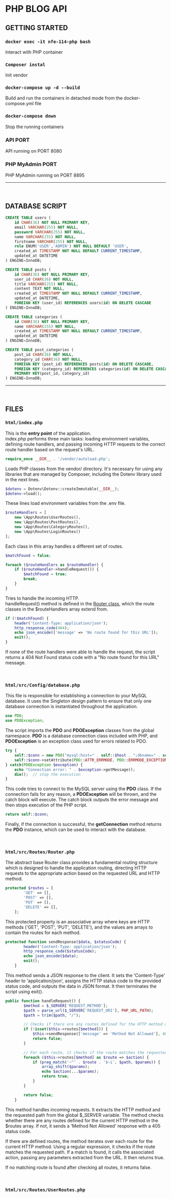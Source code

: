 # PHP BLOG API

## GETTING STARTED

### `docker exec -it nfe-114-php bash`

Interact with PHP container

### `Composer instal`

Init vendor

### `docker-compose up -d --build`

Build and run the containers in detached mode from the docker-compose.yml file

### `docker-compose down`

Stop the running containers

### API PORT

API running on PORT 8080

### PHP MyAdmin PORT

PHP MyAdmin running on PORT 8895

***
<br/>

## DATABASE SCRIPT

```sql
CREATE TABLE users (
    id CHAR(36) NOT NULL PRIMARY KEY,
    email VARCHAR(255) NOT NULL,
    password VARCHAR(255) NOT NULL,
    name VARCHAR(255) NOT NULL,
    firstname VARCHAR(255) NOT NULL,
    role ENUM('USER','ADMIN') NOT NULL DEFAULT 'USER',
    created_at TIMESTAMP NOT NULL DEFAULT CURRENT_TIMESTAMP,
    updated_at DATETIME
) ENGINE=InnoDB;

CREATE TABLE posts (
    id CHAR(36) NOT NULL PRIMARY KEY,
    user_id CHAR(36) NOT NULL,
    title VARCHAR(255) NOT NULL,
    content TEXT NOT NULL,
    created_at TIMESTAMP NOT NULL DEFAULT CURRENT_TIMESTAMP,
    updated_at DATETIME,
    FOREIGN KEY (user_id) REFERENCES users(id) ON DELETE CASCADE
) ENGINE=InnoDB;

CREATE TABLE categories (
    id CHAR(36) NOT NULL PRIMARY KEY,
    name VARCHAR(255) NOT NULL,
    created_at TIMESTAMP NOT NULL DEFAULT CURRENT_TIMESTAMP,
    updated_at DATETIME
) ENGINE=InnoDB;

CREATE TABLE post_categories (
    post_id CHAR(36) NOT NULL,
    category_id CHAR(36) NOT NULL,
    FOREIGN KEY (post_id) REFERENCES posts(id) ON DELETE CASCADE,
    FOREIGN KEY (category_id) REFERENCES categories(id) ON DELETE CASCADE,
    PRIMARY KEY(post_id, category_id)
) ENGINE=InnoDB;
```

***
<br/>

## FILES

### `html/index.php`

This is the **entry point** of the application. <br/> 
index.php performs three main tasks: loading environment variables, defining route handlers, and passing incoming HTTP requests to the correct route handler based on the request's URL. <br/>

```php
require_once __DIR__ . '/vendor/autoload.php';
```
Loads PHP classes from the vendor/ directory. It's necessary for using any libraries that are managed by Composer, including the Dotenv library used in the next lines.

```php
$dotenv = Dotenv\Dotenv::createImmutable(__DIR__);
$dotenv->load();
```
These lines load environment variables from the .env file.

```php
$routeHandlers = [
    new \App\Routes\UserRoutes(),
    new \App\Routes\PostRoutes(),
    new \App\Routes\CategoryRoutes(),
    new \App\Routes\LoginRoutes()
];
```
Each class in this array handles a different set of routes.

```php
$matchFound = false;

foreach ($routeHandlers as $routeHandler) {
    if ($routeHandler->handleRequest()) {
        $matchFound = true;
        break;
    }
}
```

Tries to handle the incoming HTTP. <br/>
handleRequest() method is defined in the [Router class](#htmlsrcroutesrouterphp), which the route classes in the $routeHandlers array extend from.

```php
if (!$matchFound) {
    header('Content-Type: application/json');
    http_response_code(404);
    echo json_encode(['message' => 'No route found for this URL']);
    exit();
}
```

If none of the route handlers were able to handle the request, the script returns a 404 Not Found status code with a "No route found for this URL" message. 

<br/>

### `html/src/Config/database.php`

This file is responsible for establishing a connection to your MySQL database. It uses the Singleton design pattern to ensure that only one database connection is instantiated throughout the application. 

```php
use PDO;
use PDOException;
```
The script imports the **PDO** and **PDOException** classes from the global namespace. **PDO** is a database connection class included with PHP, and **PDOException** is an exception class used for errors related to PDO.

```php
try {
    self::$conn = new PDO("mysql:host=" . self::$host . ";dbname=" . self::$dbname, self::$username, self::$password);
    self::$conn->setAttribute(PDO::ATTR_ERRMODE, PDO::ERRMODE_EXCEPTION);
} catch(PDOException $exception) {
    echo "Connection error: " . $exception->getMessage();
    die();  // stop the execution
}
```

This code tries to connect to the MySQL server using the **PDO** class. If the connection fails for any reason, a **PDOException** will be thrown, and the catch block will execute. The catch block outputs the error message and then stops execution of the PHP script.

```php
return self::$conn;
```

Finally, if the connection is successful, the **getConnection** method returns the **PDO** instance, which can be used to interact with the database.

<br/>

### `html/src/Routes/Router.php`

The abstract base Router class provides a fundamental routing structure which is designed to handle the application routing, directing HTTP requests to the appropriate action based on the requested URL and HTTP method.

```php
protected $routes = [
        'GET' => [],
        'POST' => [],
        'PUT' => [],
        'DELETE' => [],
    ];
```

This protected property is an associative array where keys are HTTP methods ('GET', 'POST', 'PUT', 'DELETE'), and the values are arrays to contain the routes for each method.

```php
protected function sendResponse($data, $statusCode) {
        header('Content-Type: application/json');
        http_response_code($statusCode);
        echo json_encode($data);
        exit();
    }
```

This method sends a JSON response to the client. It sets the 'Content-Type' header to 'application/json', assigns the HTTP status code to the provided status code, and outputs the data in JSON format. It then terminates the script using exit().

```php
public function handleRequest() {
        $method = $_SERVER['REQUEST_METHOD'];
        $path = parse_url($_SERVER['REQUEST_URI'], PHP_URL_PATH);
        $path = trim($path, "/");

        // Checks if there are any routes defined for the HTTP method of the request
        if (!isset($this->routes[$method])) {
            $this->sendResponse(['message' => 'Method Not Allowed'], 405);
            return false;
        }

        // For each route, it checks if the route matches the requested path
        foreach ($this->routes[$method] as $route => $action) {
            if (preg_match('~^' . $route . '$~i', $path, $params)) {
                array_shift($params);
                echo $action(...$params);
                return true;
            }
        }

        return false;
    }
```

This method handles incoming requests. It extracts the HTTP method and the requested path from the global $_SERVER variable. The method checks whether there are any routes defined for the current HTTP method in the $routes array. If not, it sends a 'Method Not Allowed' response with a 405 status code.

If there are defined routes, the method iterates over each route for the current HTTP method. Using a regular expression, it checks if the route matches the requested path. If a match is found, it calls the associated action, passing any parameters extracted from the URL. It then returns true.

If no matching route is found after checking all routes, it returns false.

<br/>

### `html/src/Routes/UserRoutes.php`





